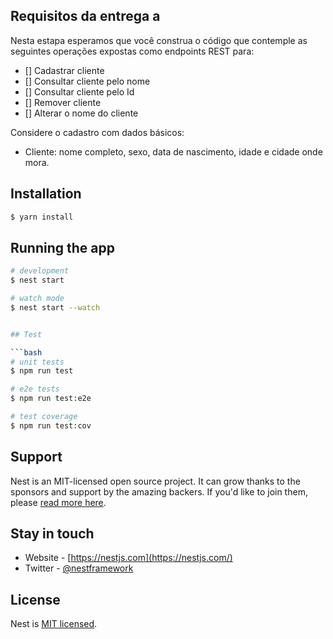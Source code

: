 ## Requisitos da entrega a

Nesta estapa esperamos que você construa o código que contemple as seguintes operações expostas como endpoints REST para:

- [] Cadastrar cliente
- [] Consultar cliente pelo nome
- [] Consultar cliente pelo Id
- [] Remover cliente
- [] Alterar o nome do cliente

Considere o cadastro com dados básicos: 
* Cliente: nome completo, sexo, data de nascimento, idade e cidade onde mora.


## Installation

```bash
$ yarn install
```

## Running the app

```bash
# development
$ nest start 

# watch mode
$ nest start --watch


## Test

```bash
# unit tests
$ npm run test

# e2e tests
$ npm run test:e2e

# test coverage
$ npm run test:cov
```

## Support

Nest is an MIT-licensed open source project. It can grow thanks to the sponsors and support by the amazing backers. If you'd like to join them, please [read more here](https://docs.nestjs.com/support).

## Stay in touch

- Website - [https://nestjs.com](https://nestjs.com/)
- Twitter - [@nestframework](https://twitter.com/nestframework)

## License

  Nest is [MIT licensed](LICENSE).
